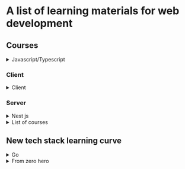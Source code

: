 # A list of learning materials for web development

## Courses

<details>
<summary>Javascript/Typescript</summary>

1. [TypeScript Record Type](https://youtu.be/pOjtxDKSgTw)
1. [Using type definitions (TypeScript tutorial, #9)](https://youtu.be/cqv5nhARjr8)
1. [Typescript: type definition files](https://youtu.be/ShargpxE1Xs)
</details>

### Client

<details>
<summary>Client</summary>

1. [Practical React - 3 - Toast Notifications](https://youtu.be/nX_xDBR_gqo)
1. [Code evolution - React Styled Components](https://www.youtube.com/playlist?list=PLC3y8-rFHvwgu-G08-7ovbN9EyhF_cltM)
1. [React router ver6](https://reactrouter.com/docs/en/v6/getting-started/tutorial)
1. [Docs - styled components](https://styled-components.com/)
</details>

### Server

<details>
<summary>Nest js</summary>

1. [06 Saving quiz data to Database in TypeORM using services and Repository NestJs tutorieal](https://youtu.be/r2FN1Szul1I)
1. [07 Creating the Question entity for Quiz](https://youtu.be/9fW401Ri5WU)
1. [08 Entity relation with TypeORM and saving questions](https://youtu.be/uXVTWbmPN2Q)
1. [09 Refactoring the quiz module and moving things to make more sense using VS Code](https://youtu.be/9rp5vIV1ptA)
1. [10 Additing options to a questions using Type ORM relations - Part 1](https://youtu.be/SxCdNRIFhbs)

1. [11 Additing options to a questions using Type ORM relations - Part 2](https://youtu.be/5FWOyzLbFuA)
1. [12 Loading quiz with questions - query, joins and nested relations in TypeORM](https://youtu.be/pf2e_bgcHbA)
1. [13 Show Quiz with questions and options | Type ORM second level relation](https://youtu.be/M6eZVxszNxQ)
1. [14 Nestjs Config module to work with env files and hide your secrets from codebase](https://youtu.be/aDlBnxVzS_Q)
1. [15 Nestjs | User registration and password hash with bcrypt with TypeORM Hooks](https://youtu.be/hd016Yz1SIk)
1. [16 How to run or setup migrations in Nest JS with TypeORM](https://youtu.be/1-MRmLsUrAo)
1. [17 NestJS JWT Token for API authentication, Passport - API security](https://youtu.be/5HYlU-ZXTVU)
1. [18 Nest JS JWT Secret through config and env file](https://youtu.be/GVGeTshQ7iU)
1. [19 Nest JS JWT Swagger API documentation setup](https://youtu.be/lZmsY0e2ojQ)
1. [20 Pagination with Nest JS - How to get paginated data with Type ORM and Nest JS](https://youtu.be/KPen5MMnBH8)

1. [21 Nest JS TypeORM Seeder setup | How to use Seeds and Factories with NestJs and TypeORM and more](https://youtu.be/Tq5Pmh7l6-U)
1. [22 Nest JS adding columns to a database table TypeORM using migrations](https://youtu.be/LqEM0vSqEXY)
1. [23 Nest JS How to use middleware in Nest JS and it's concept](https://youtu.be/8vyXWyml634)
1. [24 Nest JS Custom exceptions and why they are useful](https://youtu.be/jOCvdC9BBqY)
1. [25 Nest JS Trick to use sample data while development](https://youtu.be/ypClyOKljBY)
1. [26 Nest JS Guards what are they and how to use them](https://youtu.be/_I1KHiOlb1o)
1. [27 Nest JS Dynamic role guard to handle multiple roles for different API](https://youtu.be/srpEwVU0Yk8)
1. [28 Nest JS Events and how to do event driven development in Node Nest JS framework](https://youtu.be/Aq6iMnBAKsE)
1. [29 Nestjs API to upload files](https://youtu.be/A1RbTJn0mYE)
1. [30 Nestjs and Meilisearch backend implementation](https://youtu.be/F0eUgWCMTRQ)
1. [31 NestJs and ReactJs search implementation](https://youtu.be/21YD4N8amIA)
</details>

<details>
<summary>List of courses</summary>

1. [Netninja - GraphQL](https://youtube.com/playlist?list=PL4cUxeGkcC9iK6Qhn-QLcXCXPQUov1U7f)
1. [GraphQL Course - Beginner To Expert](https://youtube.com/playlist?list=PLpPqplz6dKxXICtNgHY1tiCPau_AwWAJU)
1. [MySQL Complete Tutorial for Beginners 2022](https://youtube.com/playlist?list=PLjVLYmrlmjGeyCPgdHL2vWmEGKxcpsC0E)
1. [Nestjs Full Course 2022 | Beginner Nestjs Tutorial](https://youtu.be/Mgr5_r70OJQ)
1. [9 best practices of REST API development](https://youtu.be/VsSBnLGM340)
1. [API Documentation Tutorial For Beginners With Swagger](https://youtube.com/playlist?list=PLnBvgoOXZNCOiV54qjDOPA9R7DIDazxBA)
1. [Prisma Tutorial](https://youtube.com/playlist?list=PLtCU1KU9f0rhxjimJKtGcnnf1Oh0j1uYm)
1. [Nginx tutorials](https://youtube.com/playlist?list=PLNblnG6W6-KKh05EHeoqRWJ0TJMYsY-x5)
1. [PayPal Checkout 2.0 - Monetize React, Angular, & Vue Quickly](https://youtu.be/AtZGoueL4Vs)
1. [Accept a card payment with Stripe.js](https://youtu.be/0oHjwz-WHcc)
1. [Get Paid with Crypto in your App // Coinbase Commerce Tutorial](https://youtu.be/sZif1kuAjcY)
1. [토스ㅣSLASH 21 - 결제 시스템의 SDK와 API 디자인](https://youtu.be/E4_0WWqmF3M)
1. [DBMS Indexing: The Basic Concept](https://youtu.be/zDzu6vka0rQ)
1. [인덱스는 얼마나 효과적일까? 실습해보기 feat.MongoDB](https://youtu.be/ARxGFTmFrKQ)
1. [로드 밸런싱이란? | 천상계 개발자가 되려면 이 정도는 알아야지](https://youtu.be/9_6COPOMZvI)
1. [PostgreSQL Tutorial for Beginners | Learn SQL Queries using PostgreSQL and PgAdmin 4 | Beginner's Guide to PostgreSQ](https://youtube.com/playlist?list=PLS1QulWo1RIa-sDLWbP01sEnlm_Bxmvqs)
1. [토스ㅣSLASH 22 - 잃어버린 유저의 시간을 찾아서 : 100년을 아껴준 SSR 이야기](https://youtu.be/IKyA8BKxpXc)
</details>

## New tech stack learning curve

<details>
<summary>Go</summary>

1. [GoLang Simple HTTP Web Server | Beginners Tutorial](https://youtu.be/YMFkgN9r_jg)
1. [GoLang Simple TODO App using HTML Templates | Beginners Tutorial](https://youtu.be/UeUDGEa0AX4)
1. [Backend master class [Golang, Postgres, Docker]](https://youtube.com/playlist?list=PLy_6D98if3ULEtXtNSY_2qN21VCKgoQAE)
1. [[Backend #23] Build a minimal Golang Docker image with a multistage Dockerfile](https://youtu.be/p1dwLKAxUxA)
1. [Golang Microservices: Using Docker for Containerization](https://youtu.be/u_ayzie9pAQ)
1. [[Create A Docker Container For Go (golang) Code In UNDER Ten Minutes [Getting Started)]](https://youtu.be/USbPCBi_d4U)
1. [Proof of Reserve and Stablecoin Stability | Chainlink Research Reports](https://youtu.be/c2fnSbgUxTY)
1. [Golang Web Frameworks You MUST Learn (2022)](https://youtu.be/OriRkNWHWa0)

</details>

<details>
<summary>From zero hero</summary>

1. [System Design: Why is Kafka fast?](https://youtu.be/UNUz1-msbOM)
1. [네이버, 라인 개발자들에게 조언받은 백엔드 개발자 로드맵](https://youtu.be/tcyb_BwAPpY)

</details>
